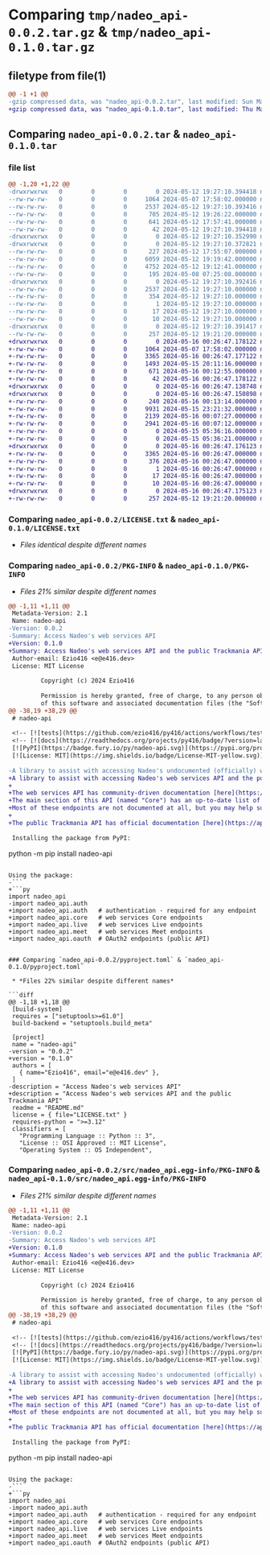 # Comparing `tmp/nadeo_api-0.0.2.tar.gz` & `tmp/nadeo_api-0.1.0.tar.gz`

## filetype from file(1)

```diff
@@ -1 +1 @@
-gzip compressed data, was "nadeo_api-0.0.2.tar", last modified: Sun May 12 19:27:10 2024, max compression
+gzip compressed data, was "nadeo_api-0.1.0.tar", last modified: Thu May 16 00:26:47 2024, max compression
```

## Comparing `nadeo_api-0.0.2.tar` & `nadeo_api-0.1.0.tar`

### file list

```diff
@@ -1,20 +1,22 @@
-drwxrwxrwx   0        0        0        0 2024-05-12 19:27:10.394418 nadeo_api-0.0.2/
--rw-rw-rw-   0        0        0     1064 2024-05-07 17:58:02.000000 nadeo_api-0.0.2/LICENSE.txt
--rw-rw-rw-   0        0        0     2537 2024-05-12 19:27:10.393416 nadeo_api-0.0.2/PKG-INFO
--rw-rw-rw-   0        0        0      705 2024-05-12 19:26:22.000000 nadeo_api-0.0.2/README.md
--rw-rw-rw-   0        0        0      641 2024-05-12 17:57:41.000000 nadeo_api-0.0.2/pyproject.toml
--rw-rw-rw-   0        0        0       42 2024-05-12 19:27:10.394418 nadeo_api-0.0.2/setup.cfg
-drwxrwxrwx   0        0        0        0 2024-05-12 19:27:10.352990 nadeo_api-0.0.2/src/
-drwxrwxrwx   0        0        0        0 2024-05-12 19:27:10.372821 nadeo_api-0.0.2/src/nadeo_api/
--rw-rw-rw-   0        0        0      227 2024-05-12 17:55:07.000000 nadeo_api-0.0.2/src/nadeo_api/__init__.py
--rw-rw-rw-   0        0        0     6059 2024-05-12 19:19:42.000000 nadeo_api-0.0.2/src/nadeo_api/auth.py
--rw-rw-rw-   0        0        0     4752 2024-05-12 19:12:41.000000 nadeo_api-0.0.2/src/nadeo_api/decode_token_payload.py
--rw-rw-rw-   0        0        0      195 2024-05-08 07:25:08.000000 nadeo_api-0.0.2/src/nadeo_api/iso_to_unix.py
-drwxrwxrwx   0        0        0        0 2024-05-12 19:27:10.392416 nadeo_api-0.0.2/src/nadeo_api.egg-info/
--rw-rw-rw-   0        0        0     2537 2024-05-12 19:27:10.000000 nadeo_api-0.0.2/src/nadeo_api.egg-info/PKG-INFO
--rw-rw-rw-   0        0        0      354 2024-05-12 19:27:10.000000 nadeo_api-0.0.2/src/nadeo_api.egg-info/SOURCES.txt
--rw-rw-rw-   0        0        0        1 2024-05-12 19:27:10.000000 nadeo_api-0.0.2/src/nadeo_api.egg-info/dependency_links.txt
--rw-rw-rw-   0        0        0       17 2024-05-12 19:27:10.000000 nadeo_api-0.0.2/src/nadeo_api.egg-info/requires.txt
--rw-rw-rw-   0        0        0       10 2024-05-12 19:27:10.000000 nadeo_api-0.0.2/src/nadeo_api.egg-info/top_level.txt
-drwxrwxrwx   0        0        0        0 2024-05-12 19:27:10.391417 nadeo_api-0.0.2/tests/
--rw-rw-rw-   0        0        0      257 2024-05-12 19:21:20.000000 nadeo_api-0.0.2/tests/test_auth.py
+drwxrwxrwx   0        0        0        0 2024-05-16 00:26:47.178122 nadeo_api-0.1.0/
+-rw-rw-rw-   0        0        0     1064 2024-05-07 17:58:02.000000 nadeo_api-0.1.0/LICENSE.txt
+-rw-rw-rw-   0        0        0     3365 2024-05-16 00:26:47.177122 nadeo_api-0.1.0/PKG-INFO
+-rw-rw-rw-   0        0        0     1493 2024-05-15 20:11:16.000000 nadeo_api-0.1.0/README.md
+-rw-rw-rw-   0        0        0      671 2024-05-16 00:12:55.000000 nadeo_api-0.1.0/pyproject.toml
+-rw-rw-rw-   0        0        0       42 2024-05-16 00:26:47.178122 nadeo_api-0.1.0/setup.cfg
+drwxrwxrwx   0        0        0        0 2024-05-16 00:26:47.138748 nadeo_api-0.1.0/src/
+drwxrwxrwx   0        0        0        0 2024-05-16 00:26:47.150898 nadeo_api-0.1.0/src/nadeo_api/
+-rw-rw-rw-   0        0        0      240 2024-05-16 00:13:14.000000 nadeo_api-0.1.0/src/nadeo_api/__init__.py
+-rw-rw-rw-   0        0        0     9931 2024-05-15 23:21:32.000000 nadeo_api-0.1.0/src/nadeo_api/auth.py
+-rw-rw-rw-   0        0        0     2139 2024-05-16 00:07:27.000000 nadeo_api-0.1.0/src/nadeo_api/core.py
+-rw-rw-rw-   0        0        0     2941 2024-05-16 00:07:12.000000 nadeo_api-0.1.0/src/nadeo_api/live.py
+-rw-rw-rw-   0        0        0        0 2024-05-15 05:36:16.000000 nadeo_api-0.1.0/src/nadeo_api/meet.py
+-rw-rw-rw-   0        0        0        0 2024-05-15 05:36:21.000000 nadeo_api-0.1.0/src/nadeo_api/oauth.py
+drwxrwxrwx   0        0        0        0 2024-05-16 00:26:47.176123 nadeo_api-0.1.0/src/nadeo_api.egg-info/
+-rw-rw-rw-   0        0        0     3365 2024-05-16 00:26:47.000000 nadeo_api-0.1.0/src/nadeo_api.egg-info/PKG-INFO
+-rw-rw-rw-   0        0        0      376 2024-05-16 00:26:47.000000 nadeo_api-0.1.0/src/nadeo_api.egg-info/SOURCES.txt
+-rw-rw-rw-   0        0        0        1 2024-05-16 00:26:47.000000 nadeo_api-0.1.0/src/nadeo_api.egg-info/dependency_links.txt
+-rw-rw-rw-   0        0        0       17 2024-05-16 00:26:47.000000 nadeo_api-0.1.0/src/nadeo_api.egg-info/requires.txt
+-rw-rw-rw-   0        0        0       10 2024-05-16 00:26:47.000000 nadeo_api-0.1.0/src/nadeo_api.egg-info/top_level.txt
+drwxrwxrwx   0        0        0        0 2024-05-16 00:26:47.175123 nadeo_api-0.1.0/tests/
+-rw-rw-rw-   0        0        0      257 2024-05-12 19:21:20.000000 nadeo_api-0.1.0/tests/test_auth.py
```

### Comparing `nadeo_api-0.0.2/LICENSE.txt` & `nadeo_api-0.1.0/LICENSE.txt`

 * *Files identical despite different names*

### Comparing `nadeo_api-0.0.2/PKG-INFO` & `nadeo_api-0.1.0/PKG-INFO`

 * *Files 21% similar despite different names*

```diff
@@ -1,11 +1,11 @@
 Metadata-Version: 2.1
 Name: nadeo-api
-Version: 0.0.2
-Summary: Access Nadeo's web services API
+Version: 0.1.0
+Summary: Access Nadeo's web services API and the public Trackmania API
 Author-email: Ezio416 <e@e416.dev>
 License: MIT License
         
         Copyright (c) 2024 Ezio416
         
         Permission is hereby granted, free of charge, to any person obtaining a copy
         of this software and associated documentation files (the "Software"), to deal
@@ -38,19 +38,29 @@
 # nadeo-api
 
 <!-- [![tests](https://github.com/ezio416/py416/actions/workflows/tests.yml/badge.svg)](https://github.com/ezio416/py-nadeo-api/actions) -->
 <!-- [![docs](https://readthedocs.org/projects/py416/badge/?version=latest)](https://nadeo-api.readthedocs.io/en/latest/) -->
 [![PyPI](https://badge.fury.io/py/nadeo-api.svg)](https://pypi.org/project/nadeo-api/)
 [![License: MIT](https://img.shields.io/badge/License-MIT-yellow.svg)](https://opensource.org/licenses/MIT)
 
-A library to assist with accessing Nadeo's undocumented (officially) web services API.
+A library to assist with accessing Nadeo's web services API and the public Trackmania API (OAuth2).
+
+The web services API has community-driven documentation [here](https://webservices.openplanet.dev/).\
+The main section of this API (named "Core") has an up-to-date list of valid endpoints being kept [here](https://github.com/openplanet-nl/core-api-tracking).\
+Most of these endpoints are not documented at all, but you may help supplement the documentation [here](https://github.com/openplanet-nl/nadeoapi-docs).
+
+The public Trackmania API has official documentation [here](https://api.trackmania.com/doc).
 
 Installing the package from PyPI:
 ```
 python -m pip install nadeo-api
 ```
 
 Using the package:
-```
+```py
 import nadeo_api
-import nadeo_api.auth
+import nadeo_api.auth   # authentication - required for any endpoint
+import nadeo_api.core   # web services Core endpoints
+import nadeo_api.live   # web services Live endpoints
+import nadeo_api.meet   # web services Meet endpoints
+import nadeo_api.oauth  # OAuth2 endpoints (public API)
 ```
```

### Comparing `nadeo_api-0.0.2/pyproject.toml` & `nadeo_api-0.1.0/pyproject.toml`

 * *Files 22% similar despite different names*

```diff
@@ -1,18 +1,18 @@
 [build-system]
 requires = ["setuptools>=61.0"]
 build-backend = "setuptools.build_meta"
 
 [project]
 name = "nadeo-api"
-version = "0.0.2"
+version = "0.1.0"
 authors = [
   { name="Ezio416", email="e@e416.dev" },
 ]
-description = "Access Nadeo's web services API"
+description = "Access Nadeo's web services API and the public Trackmania API"
 readme = "README.md"
 license = { file="LICENSE.txt" }
 requires-python = ">=3.12"
 classifiers = [
   "Programming Language :: Python :: 3",
   "License :: OSI Approved :: MIT License",
   "Operating System :: OS Independent",
```

### Comparing `nadeo_api-0.0.2/src/nadeo_api.egg-info/PKG-INFO` & `nadeo_api-0.1.0/src/nadeo_api.egg-info/PKG-INFO`

 * *Files 21% similar despite different names*

```diff
@@ -1,11 +1,11 @@
 Metadata-Version: 2.1
 Name: nadeo-api
-Version: 0.0.2
-Summary: Access Nadeo's web services API
+Version: 0.1.0
+Summary: Access Nadeo's web services API and the public Trackmania API
 Author-email: Ezio416 <e@e416.dev>
 License: MIT License
         
         Copyright (c) 2024 Ezio416
         
         Permission is hereby granted, free of charge, to any person obtaining a copy
         of this software and associated documentation files (the "Software"), to deal
@@ -38,19 +38,29 @@
 # nadeo-api
 
 <!-- [![tests](https://github.com/ezio416/py416/actions/workflows/tests.yml/badge.svg)](https://github.com/ezio416/py-nadeo-api/actions) -->
 <!-- [![docs](https://readthedocs.org/projects/py416/badge/?version=latest)](https://nadeo-api.readthedocs.io/en/latest/) -->
 [![PyPI](https://badge.fury.io/py/nadeo-api.svg)](https://pypi.org/project/nadeo-api/)
 [![License: MIT](https://img.shields.io/badge/License-MIT-yellow.svg)](https://opensource.org/licenses/MIT)
 
-A library to assist with accessing Nadeo's undocumented (officially) web services API.
+A library to assist with accessing Nadeo's web services API and the public Trackmania API (OAuth2).
+
+The web services API has community-driven documentation [here](https://webservices.openplanet.dev/).\
+The main section of this API (named "Core") has an up-to-date list of valid endpoints being kept [here](https://github.com/openplanet-nl/core-api-tracking).\
+Most of these endpoints are not documented at all, but you may help supplement the documentation [here](https://github.com/openplanet-nl/nadeoapi-docs).
+
+The public Trackmania API has official documentation [here](https://api.trackmania.com/doc).
 
 Installing the package from PyPI:
 ```
 python -m pip install nadeo-api
 ```
 
 Using the package:
-```
+```py
 import nadeo_api
-import nadeo_api.auth
+import nadeo_api.auth   # authentication - required for any endpoint
+import nadeo_api.core   # web services Core endpoints
+import nadeo_api.live   # web services Live endpoints
+import nadeo_api.meet   # web services Meet endpoints
+import nadeo_api.oauth  # OAuth2 endpoints (public API)
 ```
```

